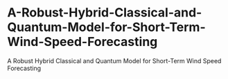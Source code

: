 # A-Robust-Hybrid-Classical-and-Quantum-Model-for-Short-Term-Wind-Speed-Forecasting
A Robust Hybrid Classical and Quantum Model for Short-Term Wind Speed Forecasting
